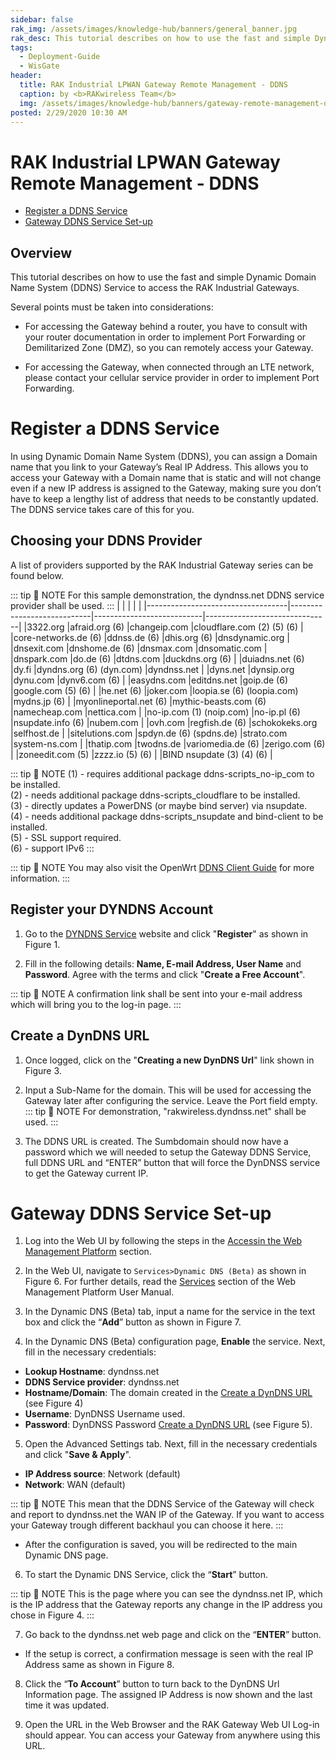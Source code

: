 ```yaml
---
sidebar: false
rak_img: /assets/images/knowledge-hub/banners/general_banner.jpg
rak_desc: This tutorial describes on how to use the fast and simple Dynamic Domain Name System (DDNS) Service to access the RAK Industrial Gateways. 
tags:
  - Deployment-Guide
  - WisGate
header:
  title: RAK Industrial LPWAN Gateway Remote Management - DDNS
  caption: by <b>RAKwireless Team</b>
  img: /assets/images/knowledge-hub/banners/gateway-remote-management-ddns.jpg
posted: 2/29/2020 10:30 AM
---
```


# RAK Industrial LPWAN Gateway Remote Management - DDNS

* [Register a DDNS Service](#register-a-ddns-service)
* [Gateway DDNS Service Set-up](#gateway-ddns-service-set-up)

## Overview

This tutorial describes on how to use the fast and simple Dynamic Domain Name System (DDNS) Service to access the RAK Industrial Gateways. 

Several points must be taken into considerations:

* For accessing the Gateway behind a router, you have to consult with your router documentation in order to implement Port Forwarding or Demilitarized Zone (DMZ), so you can remotely access your Gateway.

* For accessing the Gateway, when connected through an LTE network, please contact your cellular service provider in order to implement Port Forwarding.

# Register a DDNS Service

In using Dynamic Domain Name System (DDNS), you can assign a Domain name that you link to your Gateway’s Real IP Address. This allows you to access your Gateway with a Domain name that is static and will not change even if a new IP address is assigned to the Gateway, making sure you don’t have to keep a lengthy list of address that needs to be constantly updated. The DDNS service takes care of this for you.

## Choosing your DDNS Provider

A list of providers supported by the RAK Industrial Gateway series can be found below.

::: tip 📝 NOTE
For this sample demonstration, the dyndnss.net DDNS service provider shall be used.
:::
|                                   |                            |                           |                               |
|-----------------------------------|----------------------------|---------------------------|-------------------------------|
|3322.org                           |afraid.org (6)              |changeip.com               |cloudflare.com (2) (5) (6)     |
|core-networks.de (6)               |ddnss.de (6)                |dhis.org (6)               |dnsdynamic.org                 |
|dnsexit.com                        |dnshome.de (6)              |dnsmax.com                 |dnsomatic.com                  |
|dnspark.com                        |do.de (6)                   |dtdns.com                  |duckdns.org (6)                |
|duiadns.net (6)                    |dy.fi                       |dyndns.org (6) (dyn.com)   |dyndnss.net                    |
|dyns.net                           |dynsip.org                  |dynu.com                   |dynv6.com (6)                  | 
|easydns.com                        |editdns.net                 |goip.de (6)                |google.com (5) (6)             |
|he.net (6)                         |joker.com                   |loopia.se (6) (loopia.com) |mydns.jp (6)                   |
|myonlineportal.net (6)             |mythic-beasts.com (6)       |namecheap.com              |nettica.com                    |
|no-ip.com (1) (noip.com)           |no-ip.pl (6)                |nsupdate.info (6)          |nubem.com                      |
|ovh.com                            |regfish.de (6)              |schokokeks.org             |selfhost.de                    |
|sitelutions.com                    |spdyn.de (6) (spdns.de)     |strato.com                 |system-ns.com                  |
|thatip.com                         |twodns.de                   |variomedia.de (6)          |zerigo.com (6)                 |
|zoneedit.com (5)                   |zzzz.io (5) (6)             |                           |BIND nsupdate (3) (4) (6)      |

::: tip 📝 NOTE
(1) - requires additional package ddns-scripts_no-ip_com to be installed.<br>
(2) - needs additional package ddns-scripts_cloudflare to be installed.<br>
(3) - directly updates a PowerDNS (or maybe bind server) via nsupdate.<br>
(4) - needs additional package ddns-scripts_nsupdate and bind-client to be installed.<br>
(5) - SSL support required.<br>
(6) - support IPv6
:::

::: tip 📝 NOTE
You may also visit the OpenWrt [DDNS Client Guide](https://openwrt.org/docs/guide-user/services/ddns/client) for more information.
:::

## Register your DYNDNS Account

1. Go to the [DYNDNS Service](https://dyndnss.net) website and click "**Register**" as shown in Figure 1.

<rk-img
  src="/assets/images/knowledge-hub/deployment-guide/gateway-remote-management-ddns/register-ddns-service/register.png"
  width="100%"
  caption="Register to DYNDNS Account"
/> 

2. Fill in the following details: **Name, E-mail Address, User Name** and **Password**. Agree with the terms and click "**Create a Free Account**".

<rk-img
  src="/assets/images/knowledge-hub/deployment-guide/gateway-remote-management-ddns/register-ddns-service/sign-up.png"
  width="100%"
  caption="Create a Free Account"
/> 

::: tip 📝 NOTE
A confirmation link shall be sent into your e-mail address which will bring you to the log-in page.
:::

## Create a DynDNS URL

1. Once logged, click on the "**Creating a new DynDNS Url**" link shown in Figure 3.

<rk-img
  src="/assets/images/knowledge-hub/deployment-guide/gateway-remote-management-ddns/register-ddns-service/create-url.png"
  width="100%"
  caption="Create DynDNS URL"
/> 

2. Input a Sub-Name for the domain. This will be used for accessing the Gateway later after configuring the service. Leave the Port field empty. 
::: tip 📝 NOTE
For demonstration, "rakwireless.dyndnss.net" shall be used.
:::

<rk-img
  src="/assets/images/knowledge-hub/deployment-guide/gateway-remote-management-ddns/register-ddns-service/rakwireless-url.png"
  width="100%"
  caption="Create Subdomain Name"
/> 

3. The DDNS URL is created. The Sumbdomain should now have a password which we will needed to setup the Gateway DDNS Service, full DDNS URL and “ENTER” button that will force the DynDNSS service to get the Gateway current IP.

<rk-img
  src="/assets/images/knowledge-hub/deployment-guide/gateway-remote-management-ddns/register-ddns-service/subdomain-details.png"
  width="100%"
  caption="DynDNS Url Information"
/> 

# Gateway DDNS Service Set-up

1. Log into the Web UI by following the steps in the [Accessin the Web Management Platform](/Knowledge-Hub/Learn/Resources/Web-Management-Platform/#accessing-the-web-management-platform) section.

2. In the Web UI, navigate to `Services>Dynamic DNS (Beta)` as shown in Figure 6. For further details, read the [Services](/Knowledge-Hub/Learn/Resources/Web-Management-Platform/#services) section of the Web Management Platform User Manual. 

<rk-img
  src="/assets/images/knowledge-hub/deployment-guide/gateway-remote-management-ddns/ddns-service-setup/dynamic-dns-beta.jpg"
  width="100%"
  caption="RAK Gateway Web UI"
/> 

3. In the Dynamic DNS (Beta) tab, input a name for the service in the text box and click the “**Add**” button as shown in Figure 7.

<rk-img
  src="/assets/images/knowledge-hub/deployment-guide/gateway-remote-management-ddns/ddns-service-setup/create-ddns-service.jpg"
  width="100%"
  caption="Create a DDNS Service"
/> 

4. In the Dynamic DNS (Beta) configuration page, **Enable** the service. Next, fill in the necessary credentials:

* **Lookup Hostname**: dyndnss.net
* **DDNS Service provider**: dyndnss.net
* **Hostname/Domain**: The domain created in the [Create a DynDNS URL](#create-a-dyndns-url) (see Figure 4)
* **Username**: DynDNSS Username used.
* **Password**: DynDNSS Password [Create a DynDNS URL](#create-a-dyndns-url) (see Figure 5).

<rk-img
  src="/assets/images/knowledge-hub/deployment-guide/gateway-remote-management-ddns/ddns-service-setup/ddns-basic-config.jpg"
  width="100%"
  caption="DDNS Basic Settings Configuration"
/> 

5. Open the Advanced Settings tab. Next, fill in the necessary credentials and click "**Save & Apply**".

* **IP Address source**: Network (default)
* **Network**: WAN (default) 

::: tip 📝 NOTE
This mean that the DDNS Service of the Gateway will check and report to dyndnss.net the WAN IP of the Gateway. If you want to access your Gateway trough different backhaul you can choose it here. 
:::

<rk-img
  src="/assets/images/knowledge-hub/deployment-guide/gateway-remote-management-ddns/ddns-service-setup/ddns-advanced-config.jpg"
  width="100%"
  caption="DDNS Advanced Settings Configuration"
/> 

<rk-img
  src="/assets/images/knowledge-hub/deployment-guide/gateway-remote-management-ddns/ddns-service-setup/network-interface.jpg"
  width="75%"
  caption="Network Interface Options"
/>

* After the configuration is saved, you will be redirected to the main Dynamic DNS page.

6. To start the Dynamic DNS Service, click the “**Start**” button. 

::: tip 📝 NOTE
This is the page where you can see the dyndnss.net IP, which is the IP address that the Gateway reports any change in the IP address you chose in Figure 4.
:::

<rk-img
  src="/assets/images/knowledge-hub/deployment-guide/gateway-remote-management-ddns/ddns-service-setup/starting-the-ddns.jpg"
  width="100%"
  caption="Starting the DDNS Service in the Gateway"
/>

7. Go back to the dyndnss.net web page and click on the “**ENTER**” button.

<rk-img
  src="/assets/images/knowledge-hub/deployment-guide/gateway-remote-management-ddns/ddns-service-setup/updating-ip-address.jpg"
  width="100%"
  caption="Updating the Real IP Address"
/>

* If the setup is correct, a confirmation message is seen with the real IP Address same as shown in Figure 8.

<rk-img
  src="/assets/images/knowledge-hub/deployment-guide/gateway-remote-management-ddns/ddns-service-setup/successful-update.jpg"
  width="100%"
  caption="DynDNS Confirmation Screen"
/>

8. Click the “**To Account**” button to turn back to the DynDNS Url Information page. The assigned IP Address is now shown and the last time it was updated.

<rk-img
  src="/assets/images/knowledge-hub/deployment-guide/gateway-remote-management-ddns/ddns-service-setup/dydns-updated-ip.jpg"
  width="100%"
  caption="DynDNS Updated IP"
/>

9. Open the URL in the Web Browser and the RAK Gateway Web UI Log-in should appear. You can access your Gateway from anywhere using this URL.

<rk-img
  src="/assets/images/knowledge-hub/deployment-guide/gateway-remote-management-ddns/ddns-service-setup/web-ui-access.jpg"
  width="100%"
  caption="RAK Gateway Remote Access From URL"
/>
